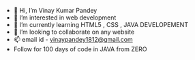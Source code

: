 - 👋 Hi, I’m Vinay Kumar Pandey 
- 👀 I’m interested in web development 
- 🌱 I’m currently learning HTML5 , CSS , JAVA DEVELOPEMENT
- 💞️ I’m looking to collaborate on any website 
- 📫 email id - vinaypandey1812@gmail.com
-  Follow for 100 days of code in JAVA from ZERO

<!---
Vinaypandey0001/Vinaypandey0001 is a ✨ special ✨ repository because its `README.md` (this file) appears on your GitHub profile.
You can click the Preview link to take a look at your changes.
--->

